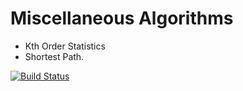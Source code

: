# Miscellaneous Algorithms
- Kth Order Statistics
- Shortest Path.

[![Build Status](https://travis-ci.org/froasio/MiscellaneousAlgorithms.svg?branch=master)](https://travis-ci.org/froasio/MiscellaneousAlgorithms)
